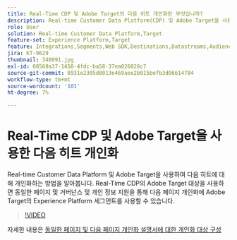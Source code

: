 ```yaml
---
title: Real-Time CDP 및 Adobe Target의 다음 히트 개인화란 무엇입니까?
description: Real-time Customer Data Platform(CDP) 및 Adobe Target을 사용하여 다음 히트에 대해 개인화하는 방법을 알아봅니다.
role: User
solution: Real-time Customer Data Platform,Target
feature-set: Experience Platform,Target
feature: Integrations,Segments,Web SDK,Destinations,Datastreams,Audiences,Experience Targeting
jira: KT-9629
thumbnail: 340091.jpg
exl-id: 08568a37-1450-4fdc-ba58-37ea026028c7
source-git-commit: 0931e2305d8013e469aee2b015befb3d06614784
workflow-type: tm+mt
source-wordcount: '101'
ht-degree: 7%

---
```


# Real-Time CDP 및 Adobe Target을 사용한 다음 히트 개인화

Real-time Customer Data Platform 및 Adobe Target을 사용하여 다음 히트에 대해 개인화하는 방법을 알아봅니다. Real-Time CDP의 Adobe Target 대상을 사용하면 동일한 페이지 및 거버넌스 및 개인 정보 지원을 통해 다음 페이지 개인화에 Adobe Target의 Experience Platform 세그먼트를 사용할 수 있습니다.

>[!VIDEO](https://video.tv.adobe.com/v/340091?quality=12&learn=on)

자세한 내용은 [동일한 페이지 및 다음 페이지 개인화 설명서에 대한 개인화 대상 구성](https://experienceleague.adobe.com/docs/experience-platform/destinations/ui/activate/configure-personalization-destinations.html)
